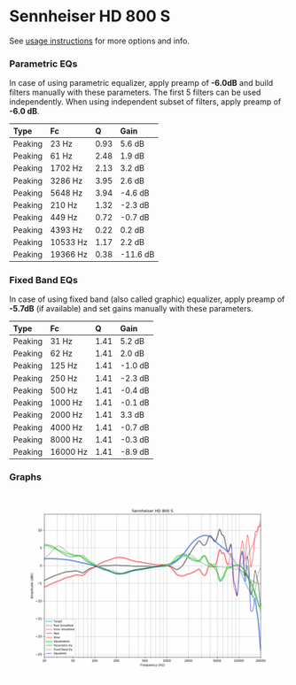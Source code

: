 # Sennheiser HD 800 S
See [usage instructions](https://github.com/jaakkopasanen/AutoEq#usage) for more options and info.

### Parametric EQs
In case of using parametric equalizer, apply preamp of **-6.0dB** and build filters manually
with these parameters. The first 5 filters can be used independently.
When using independent subset of filters, apply preamp of **-6.0 dB**.

| Type    | Fc       |    Q | Gain     |
|:--------|:---------|:-----|:---------|
| Peaking | 23 Hz    | 0.93 | 5.6 dB   |
| Peaking | 61 Hz    | 2.48 | 1.9 dB   |
| Peaking | 1702 Hz  | 2.13 | 3.2 dB   |
| Peaking | 3286 Hz  | 3.95 | 2.6 dB   |
| Peaking | 5648 Hz  | 3.94 | -4.6 dB  |
| Peaking | 210 Hz   | 1.32 | -2.3 dB  |
| Peaking | 449 Hz   | 0.72 | -0.7 dB  |
| Peaking | 4393 Hz  | 0.22 | 0.2 dB   |
| Peaking | 10533 Hz | 1.17 | 2.2 dB   |
| Peaking | 19366 Hz | 0.38 | -11.6 dB |

### Fixed Band EQs
In case of using fixed band (also called graphic) equalizer, apply preamp of **-5.7dB**
(if available) and set gains manually with these parameters.

| Type    | Fc       |    Q | Gain    |
|:--------|:---------|:-----|:--------|
| Peaking | 31 Hz    | 1.41 | 5.2 dB  |
| Peaking | 62 Hz    | 1.41 | 2.0 dB  |
| Peaking | 125 Hz   | 1.41 | -1.0 dB |
| Peaking | 250 Hz   | 1.41 | -2.3 dB |
| Peaking | 500 Hz   | 1.41 | -0.4 dB |
| Peaking | 1000 Hz  | 1.41 | -0.1 dB |
| Peaking | 2000 Hz  | 1.41 | 3.3 dB  |
| Peaking | 4000 Hz  | 1.41 | -0.7 dB |
| Peaking | 8000 Hz  | 1.41 | -0.3 dB |
| Peaking | 16000 Hz | 1.41 | -8.9 dB |

### Graphs
![](./Sennheiser%20HD%20800%20S.png)